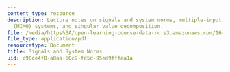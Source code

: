 ```yaml
---
content_type: resource
description: Lecture notes on signals and system norms, multiple-input multiple-output
  (MIMO) systems, and singular value decomposition.
file: /media/https%3A/open-learning-course-data-rc.s3.amazonaws.com/16-323-principles-of-optimal-control-spring-2008/c90ce4f0a8aa60c9fd5d95ed9fffaa1a_lec15.pdf
file_type: application/pdf
resourcetype: Document
title: Signals and System Norms
uid: c90ce4f0-a8aa-60c9-fd5d-95ed9fffaa1a
---
```

